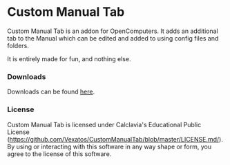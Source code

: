 Custom Manual Tab
=================

Custom Manual Tab is an addon for OpenComputers. It adds an additional tab to the Manual which can be edited and added to using config files and folders.

It is entirely made for fun, and nothing else.
### Downloads
Downloads can be found [here](http://files.vex.tty.sh/CustomManualTab/).
### License
Custom Manual Tab is licensed under Calclavia's Educational Public License (https://github.com/Vexatos/CustomManualTab/blob/master/LICENSE.md/). By using or interacting with this software in any way shape or form, you agree to the license of this software.

